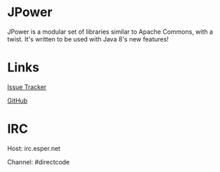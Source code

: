 # JPower

JPower is a modular set of libraries similar to Apache Commons, with a twist. It's written to be used with Java 8's new features!

# Links
[Issue Tracker](https://directmyfile.atlassian.net/browse/JP/)

[GitHub](https://github.com/DirectMyFile/JPower/)

# IRC

Host: irc.esper.net

Channel: #directcode